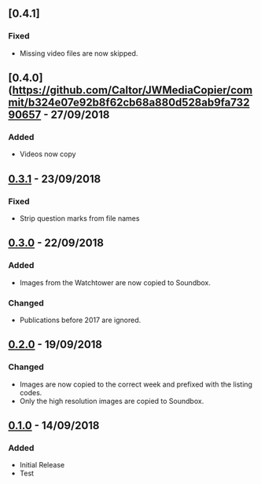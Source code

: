 ## [0.4.1]
### Fixed
* Missing video files are now skipped.

## [0.4.0] (https://github.com/Caltor/JWMediaCopier/commit/b324e07e92b8f62cb68a880d528ab9fa73290657 - 27/09/2018
### Added
* Videos now copy

## [0.3.1](https://github.com/Caltor/JWMediaCopier/commit/50ce39e7288cd1ad71f62665989bb758cad04b40) - 23/09/2018
### Fixed
* Strip question marks from file names

## [0.3.0](https://github.com/Caltor/JWMediaCopier/commit/665d39e03ef329cf8c723e0637b7cfcb611f28c3) - 22/09/2018
### Added
* Images from the Watchtower are now copied to Soundbox.
### Changed
* Publications before 2017 are ignored.

## [0.2.0](https://github.com/Caltor/JWMediaCopier/commit/95cb3e48f44e3b7a453827e290f6ee0bf4a5ab32) - 19/09/2018
### Changed
* Images are now copied to the correct week and prefixed with the listing codes.
* Only the high resolution images are copied to Soundbox.

## [0.1.0](https://github.com/Caltor/JWMediaCopier/commit/d00ea122b72688be0199a620e8a5198f7889e633) - 14/09/2018
### Added
* Initial Release
* Test
